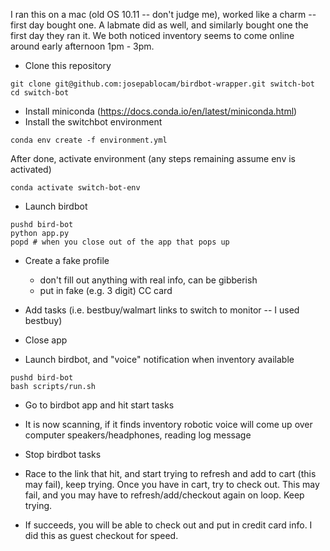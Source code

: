 
I ran this on a mac (old OS 10.11 -- don't judge me), worked like a charm -- first day bought one.
A labmate did as well, and similarly bought one the first day they ran it.
We both noticed inventory seems to come online around early afternoon 1pm - 3pm.

* Clone this repository


```
git clone git@github.com:josepablocam/birdbot-wrapper.git switch-bot
cd switch-bot
```


* Install miniconda (https://docs.conda.io/en/latest/miniconda.html)
* Install the switchbot environment

```
conda env create -f environment.yml
```


After done, activate environment (any steps remaining assume env is activated)

```
conda activate switch-bot-env
```


* Launch birdbot

```
pushd bird-bot
python app.py
popd # when you close out of the app that pops up
```

* Create a fake profile
    - don't fill out anything with real info, can be gibberish
    - put in fake (e.g. 3 digit) CC card

* Add tasks (i.e. bestbuy/walmart links to switch to monitor -- I used bestbuy)


* Close app

* Launch birdbot, and "voice" notification when inventory available

```
pushd bird-bot
bash scripts/run.sh
```

* Go to birdbot app and hit start tasks

* It is now scanning, if it finds inventory robotic voice will come up over computer speakers/headphones, reading log message

* Stop birdbot tasks

* Race to the link that hit, and start trying to refresh and add to cart (this may fail), keep trying. Once you have in cart, try to check out. This may fail, and you may have to refresh/add/checkout again on loop. Keep trying.

* If succeeds, you will be able to check out and put in credit card info. I did this as guest checkout for speed.


